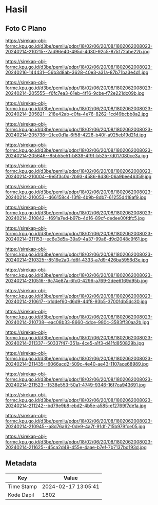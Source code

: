 # Hasil

## Foto C Plano

https://sirekap-obj-formc.kpu.go.id/d3be/pemilu/pdpr/18/02/06/20/08/1802062008023-20240214-210215--2ad96e40-495d-4d30-92c5-875172abe22b.jpg

https://sirekap-obj-formc.kpu.go.id/d3be/pemilu/pdpr/18/02/06/20/08/1802062008023-20240216-144431--56b3d8ab-3628-40e3-a31a-87b71ba3e4d1.jpg

https://sirekap-obj-formc.kpu.go.id/d3be/pemilu/pdpr/18/02/06/20/08/1802062008023-20240214-205555--f6fc7ea3-61eb-4f16-9cbe-f72e221dc09b.jpg

https://sirekap-obj-formc.kpu.go.id/d3be/pemilu/pdpr/18/02/06/20/08/1802062008023-20240214-205821--218e42ab-c0fa-4e76-8262-1cd49bcbb8a2.jpg

https://sirekap-obj-formc.kpu.go.id/d3be/pemilu/pdpr/18/02/06/20/08/1802062008023-20240214-205738--2fce0d1a-6f58-4228-b40f-a925eb19d21d.jpg

https://sirekap-obj-formc.kpu.go.id/d3be/pemilu/pdpr/18/02/06/20/08/1802062008023-20240214-205646--85b55e51-b839-4f9f-b525-7d017080ce3a.jpg

https://sirekap-obj-formc.kpu.go.id/d3be/pemilu/pdpr/18/02/06/20/08/1802062008023-20240214-210004--9e5f3c0d-2b93-4586-8d36-06a9bee46359.jpg

https://sirekap-obj-formc.kpu.go.id/d3be/pemilu/pdpr/18/02/06/20/08/1802062008023-20240214-210053--d66158c4-13f8-4b9b-8db7-61255d418af9.jpg

https://sirekap-obj-formc.kpu.go.id/d3be/pemilu/pdpr/18/02/06/20/08/1802062008023-20240214-210842--f691a7ed-b97b-4d16-89cf-dedee00fdfc5.jpg

https://sirekap-obj-formc.kpu.go.id/d3be/pemilu/pdpr/18/02/06/20/08/1802062008023-20240214-211153--ec6e3d5a-39a9-4a37-99a6-d9d2048c9f61.jpg

https://sirekap-obj-formc.kpu.go.id/d3be/pemilu/pdpr/18/02/06/20/08/1802062008023-20240214-210325--8519e2a0-fd6f-4333-a7d9-426ba5956d3e.jpg

https://sirekap-obj-formc.kpu.go.id/d3be/pemilu/pdpr/18/02/06/20/08/1802062008023-20240214-210516--9c74e87a-6fc0-4296-a769-2dee6169d95b.jpg

https://sirekap-obj-formc.kpu.go.id/d3be/pemilu/pdpr/18/02/06/20/08/1802062008023-20240214-210617--b1ddef60-d6d9-44f8-93b5-37001db5dc30.jpg

https://sirekap-obj-formc.kpu.go.id/d3be/pemilu/pdpr/18/02/06/20/08/1802062008023-20240214-210738--eac08b33-8660-4dce-980c-3583ff30aa2b.jpg

https://sirekap-obj-formc.kpu.go.id/d3be/pemilu/pdpr/18/02/06/20/08/1802062008023-20240214-211337--50337f47-351a-4ce5-a1f3-d41fd850829b.jpg

https://sirekap-obj-formc.kpu.go.id/d3be/pemilu/pdpr/18/02/06/20/08/1802062008023-20240214-211435--6066acd2-509c-4e40-ae43-1107ace68989.jpg

https://sirekap-obj-formc.kpu.go.id/d3be/pemilu/pdpr/18/02/06/20/08/1802062008023-20240214-211523--1538e553-50a1-4749-9346-16f7ca943691.jpg

https://sirekap-obj-formc.kpu.go.id/d3be/pemilu/pdpr/18/02/06/20/08/1802062008023-20240214-211242--bd79e9b8-ebd2-4b5e-a585-ef2769f7de1a.jpg

https://sirekap-obj-formc.kpu.go.id/d3be/pemilu/pdpr/18/02/06/20/08/1802062008023-20240214-210945--a8d76a62-0de9-4a7f-91df-715b979fce05.jpg

https://sirekap-obj-formc.kpu.go.id/d3be/pemilu/pdpr/18/02/06/20/08/1802062008023-20240214-211625--45ca2d49-455e-4aae-b7ef-7b7137bd193d.jpg


## Metadata

| Key        | Value               |
| ---------- | ------------------- |
| Time Stamp | 2024-02-17 13:05:41 |
| Kode Dapil | 1802                |




